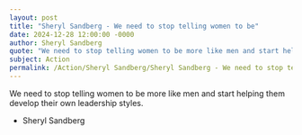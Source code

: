 ```yaml
---
layout: post
title: "Sheryl Sandberg - We need to stop telling women to be"
date: 2024-12-28 12:00:00 -0000
author: Sheryl Sandberg
quote: "We need to stop telling women to be more like men and start helping them develop their own leadership styles."
subject: Action
permalink: /Action/Sheryl Sandberg/Sheryl Sandberg - We need to stop telling women to be
---
```


We need to stop telling women to be more like men and start helping them develop their own leadership styles.

- Sheryl Sandberg
